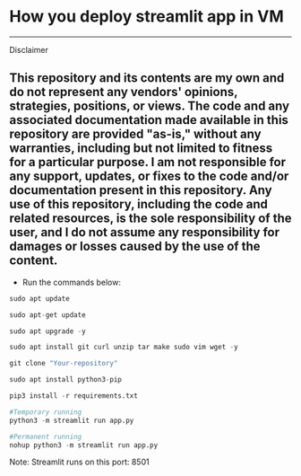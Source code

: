 # How you deploy streamlit app in VM
-----
Disclaimer

This repository and its contents are my own and do not represent any vendors' opinions, strategies, positions, or views. The code and any associated documentation made available in this repository are provided "as-is," without any warranties, including but not limited to fitness for a particular purpose.
I am not responsible for any support, updates, or fixes to the code and/or documentation present in this repository. Any use of this repository, including the code and related resources, is the sole responsibility of the user, and I do not assume any responsibility for damages or losses caused by the use of the content.
-----

- Run the commands below:
```python
sudo apt update
```
```python
sudo apt-get update
```
```python
sudo apt upgrade -y
```
```python
sudo apt install git curl unzip tar make sudo vim wget -y
```
```python
git clone "Your-repository"
```
```python
sudo apt install python3-pip
```
```python
pip3 install -r requirements.txt
```
```python
#Temporary running
python3 -m streamlit run app.py
```
```python
#Permanent running
nohup python3 -m streamlit run app.py
```
Note: Streamlit runs on this port: 8501

